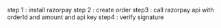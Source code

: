 step 1 : install razorpay 
step 2 : create order 
step3 : call razorpay api with orderId and amount and api key 
step4 : verify signature
